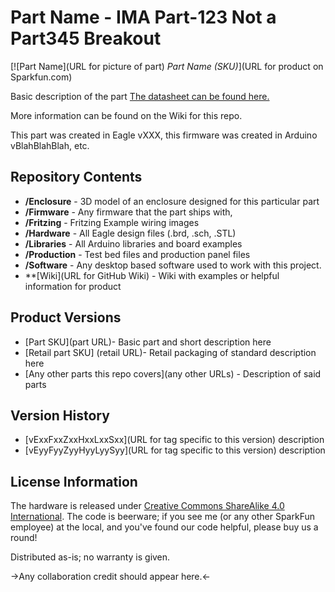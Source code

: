 Part Name - IMA Part-123 Not a Part345 Breakout
========================================

[![Part Name](URL for picture of part)
*Part Name (SKU)*](URL for product on Sparkfun.com)

Basic description of the part [The datasheet can be found here.](http://dlnmh9ip6v2uc.cloudfront.net/datasheets/Sensors/IMU/PS-MPU-9150A.pdf)

More information can be found on the Wiki for this repo. 

This part was created in Eagle vXXX, this firmware was created in Arduino vBlahBlahBlah, etc. 




Repository Contents
-------------------

* **/Enclosure** - 3D model of an enclosure designed for this particular part
* **/Firmware** - Any firmware that the part ships with, 
* **/Fritzing** - Fritzing Example wiring images
* **/Hardware** - All Eagle design files (.brd, .sch, .STL)
* **/Libraries** - All Arduino libraries and board examples
* **/Production** - Test bed files and production panel files
* **/Software** - Any desktop based software used to work with this project.
* **[Wiki](URL for GitHub Wiki) - Wiki with examples or helpful information for product

Product Versions
----------------
* [Part SKU](part URL)- Basic part and short description here
* [Retail part SKU] (retail URL)- Retail packaging of standard description here
* [Any other parts this repo covers](any other URLs) - Description of said parts

Version History
---------------
* [vExxFxxZxxHxxLxxSxx](URL for tag specific to this version) description 
* [vEyyFyyZyyHyyLyySyy](URL for tag specific to this version) description

License Information
-------------------
The hardware is released under [Creative Commons ShareAlike 4.0 International](https://creativecommons.org/licenses/by-sa/4.0/).
The code is beerware; if you see me (or any other SparkFun employee) at the local, and you've found our code helpful, please buy us a round!

Distributed as-is; no warranty is given.

->Any collaboration credit should appear here.<-

